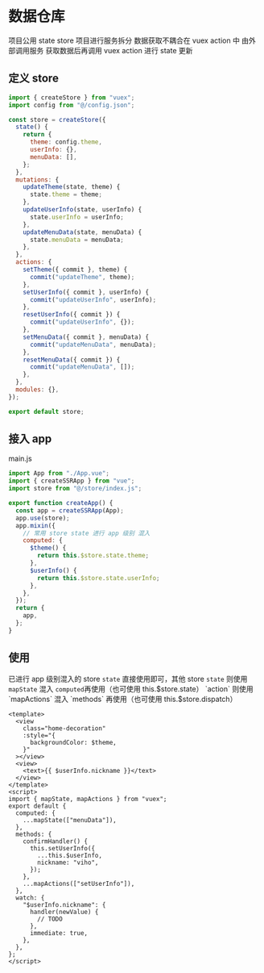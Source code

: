 # 数据仓库

项目公用 state store 项目进行服务拆分 数据获取不耦合在 vuex action 中 由外部调用服务 获取数据后再调用 vuex action 进行 state 更新

## 定义 store

```js
import { createStore } from "vuex";
import config from "@/config.json";

const store = createStore({
  state() {
    return {
      theme: config.theme,
      userInfo: {},
      menuData: [],
    };
  },
  mutations: {
    updateTheme(state, theme) {
      state.theme = theme;
    },
    updateUserInfo(state, userInfo) {
      state.userInfo = userInfo;
    },
    updateMenuData(state, menuData) {
      state.menuData = menuData;
    },
  },
  actions: {
    setTheme({ commit }, theme) {
      commit("updateTheme", theme);
    },
    setUserInfo({ commit }, userInfo) {
      commit("updateUserInfo", userInfo);
    },
    resetUserInfo({ commit }) {
      commit("updateUserInfo", {});
    },
    setMenuData({ commit }, menuData) {
      commit("updateMenuData", menuData);
    },
    resetMenuData({ commit }) {
      commit("updateMenuData", []);
    },
  },
  modules: {},
});

export default store;
```

## 接入 app

main.js

```js
import App from "./App.vue";
import { createSSRApp } from "vue";
import store from "@/store/index.js";

export function createApp() {
  const app = createSSRApp(App);
  app.use(store);
  app.mixin({
    // 常用 store state 进行 app 级别 混入
    computed: {
      $theme() {
        return this.$store.state.theme;
      },
      $userInfo() {
        return this.$store.state.userInfo;
      },
    },
  });
  return {
    app,
  };
}
```

## 使用

已进行 app 级别混入的 store `state` 直接使用即可，其他 store `state` 则使用 `mapState` 混入 `computed`再使用（也可使用 this.$store.state）  
`action` 则使用 `mapActions` 混入 `methods` 再使用（也可使用 this.$store.dispatch）

```vue
<template>
  <view
    class="home-decoration"
    :style="{
      backgroundColor: $theme,
    }"
  ></view>
  <view>
    <text>{{ $userInfo.nickname }}</text>
  </view>
</template>
<script>
import { mapState, mapActions } from "vuex";
export default {
  computed: {
    ...mapState(["menuData"]),
  },
  methods: {
    confirmHandler() {
      this.setUserInfo({
        ...this.$userInfo,
        nickname: "viho",
      });
    },
    ...mapActions(["setUserInfo"]),
  },
  watch: {
    "$userInfo.nickname": {
      handler(newValue) {
        // TODO
      },
      immediate: true,
    },
  },
};
</script>
```
